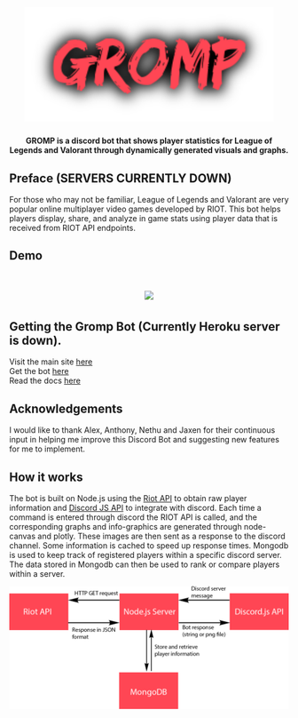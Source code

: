 
<h1 align="center">
  <br>
  <a href="https://github.com/Dhruv-m-Shah/Gromp-Riot-Discord-Bot/blob/master/img/grompLogo.png"><img src="https://github.com/Dhruv-m-Shah/Gromp-Riot-Discord-Bot/blob/master/img/grompLogo.png" alt="Markdownify" width="450"></a>

</h1>
<h4 align="center">GROMP is a discord bot that shows player statistics for League of Legends and Valorant through dynamically generated visuals and graphs.</h4>

## Preface (SERVERS CURRENTLY DOWN)

For those who may not be familiar, League of Legends and Valorant are very popular online multiplayer video games developed by RIOT. This bot helps players display, share, and analyze in game stats using player data that is received from RIOT API endpoints.

## Demo
<h1 align="center">
<img src = "https://github.com/Dhruv-m-Shah/Gromp-Riot-Discord-Bot/blob/master/img/grompDemo.gif"></img>
</h1>

## Getting the Gromp Bot (Currently Heroku server is down).
Visit the main site  <a href = "http://www.gromp.xyz/">here</a> <br>
Get the bot <a href = "https://discordapp.com/api/oauth2/authorize?client_id=704888702585012345&permissions=0&scope=bot">here</a> </br>
Read the docs <a href = "http://www.gromp.xyz/Documentation/start.html">here</a>

## Acknowledgements
I would like to thank Alex, Anthony, Nethu and Jaxen for their continuous input in helping me improve this Discord Bot and suggesting new features for me to implement.

## How it works
The bot is built on Node.js using the <a href = "https://developer.riotgames.com/">Riot API</a> to obtain raw player information and <a href = "https://discord.js.org/#/">Discord JS API</a> to integrate with discord. Each time a command is entered through discord the RIOT API is called, and the corresponding graphs and info-graphics are generated through node-canvas and plotly. These images are then sent as a response to the discord channel. Some information is cached to speed up response times. Mongodb is used to keep track of registered players within a specific discord server. The data stored in Mongodb can then be used to rank or compare players within a server.

<img src = "https://github.com/Dhruv-m-Shah/Gromp-Riot-Discord-Bot/blob/master/img/High%20Level%20Diagram%20Gromp%20Bot.png">
